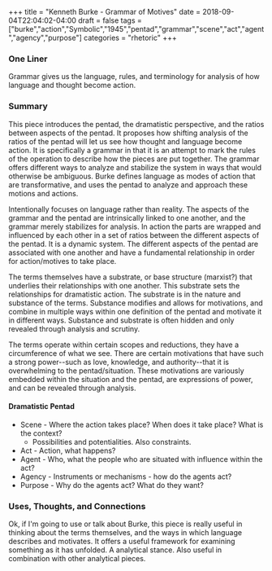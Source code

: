 +++
title = "Kenneth Burke - Grammar of Motives"
date = 2018-09-04T22:04:02-04:00
draft = false
tags = ["burke","action","Symbolic","1945","pentad","grammar","scene","act","agent","agency","purpose"]
categories = "rhetoric"
+++
### One Liner
Grammar gives us the language, rules, and terminology for analysis of how language and thought become action.

### Summary
This piece introduces the pentad, the dramatistic perspective, and the ratios between aspects of the pentad. It proposes how shifting analysis of the ratios of the pentad will let us see how thought and language become action. It is specifically a grammar in that it is an attempt to mark the rules of the operation to describe how the pieces are put together. The grammar offers different ways to analyze and stabilize the system in ways that would otherwise be ambiguous. Burke defines language as modes of action that are transformative, and uses the pentad to analyze and approach these motions and actions.

Intentionally focuses on language rather than reality. The aspects of the grammar and the pentad are intrinsically linked to one another, and the grammar merely stabilizes for analysis. In action the parts are wrapped and influenced by each other in a set of ratios between the different aspects of the pentad. It is a dynamic system. The different aspects of the pentad are associated with one another and have a fundamental relationship in order for action/motives to take place.

The terms themselves have a substrate, or base structure (marxist?) that underlies their relationships with one another. This substrate sets the relationships for dramatistic action. The substrate is in the nature and substance of the terms. Substance modifies and allows for motivations, and combine in multiple ways within one definition of the pentad and motivate it in different ways. Substance and substrate is often hidden and only revealed through analysis and scrutiny.

The terms operate within certain scopes and reductions, they have a circumference of what we see. There are certain motivations that have such a strong power--such as love, knowledge, and authority--that it is overwhelming to the pentad/situation. These motivations are variously embedded within the situation and the pentad, are expressions of power, and can be revealed through analysis.

#### Dramatistic Pentad

- Scene - Where the action takes place? When does it take place? What is the context?
  - Possibilities and potentialities. Also constraints.
- Act - Action, what happens?
- Agent - Who, what the people who are situated with influence within the act?
- Agency - Instruments or mechanisms - how do the agents act?
- Purpose - Why do the agents act? What do they want?

### Uses, Thoughts, and Connections
Ok, if I'm going to use or talk about Burke, this piece is really useful in thinking about the terms themselves, and the ways in which language describes and motivates. It offers a useful framework for examining something as it has unfolded. A analytical stance. Also useful in combination with other analytical pieces.
